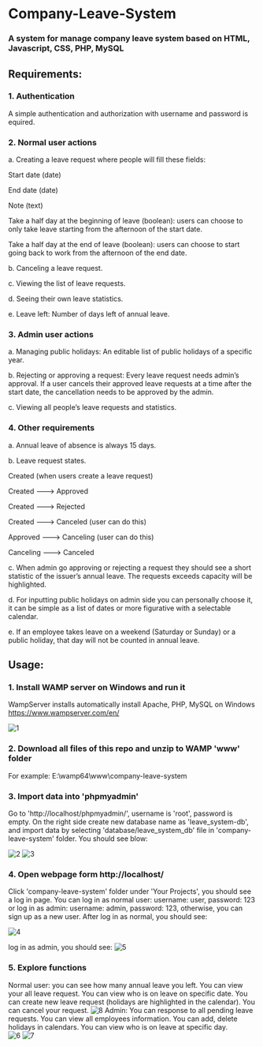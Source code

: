 # Company-Leave-System
### A system for manage company leave system based on HTML, Javascript, CSS, PHP, MySQL

## Requirements:
### 1. Authentication
A simple authentication and authorization with username and password is equired.

### 2. Normal user actions

a. Creating a leave request where people will fill these fields:

Start date (date)

End date (date)

Note (text)

Take a half day at the beginning of leave (boolean): users can choose to only take leave starting from the afternoon of the start date.

Take a half day at the end of leave (boolean): users can choose to start going back to work from the afternoon of the end date.

b. Canceling a leave request.

c. Viewing the list of leave requests.

d. Seeing their own leave statistics.

e. Leave left: Number of days left of annual leave.

### 3. Admin user actions
a. Managing public holidays: An editable list of public holidays of a specific year.

b. Rejecting or approving a request: Every leave request needs admin’s approval. If a user cancels their approved leave requests at a time after the start date, the cancellation needs to be approved by the admin.

c. Viewing all people’s leave requests and statistics.

### 4. Other requirements
a. Annual leave of absence is always 15 days.

b. Leave request states.

Created (when users create a leave request)

Created ---> Approved

Created ---> Rejected

Created ---> Canceled (user can do this)

Approved ---> Canceling (user can do this)

Canceling ---> Canceled

c. When admin go approving or rejecting a request they should see a short statistic of the issuer’s annual leave. The requests exceeds capacity will be highlighted.

d. For inputting public holidays on admin side you can personally choose it, it can be simple as a list of dates or more figurative with a selectable calendar.

e. If an employee takes leave on a weekend (Saturday or Sunday) or a public holiday, that day will not be counted in annual leave.

## Usage: 
### 1. Install WAMP server on Windows and run it
WampServer installs automatically install Apache, PHP, MySQL on Windows
https://www.wampserver.com/en/

![1](https://user-images.githubusercontent.com/37478093/93093578-6cac8780-f6d3-11ea-9cbb-0a94754ed10c.png)

### 2. Download all files of this repo and unzip to WAMP 'www' folder
For example: E:\wamp64\www\company-leave-system

### 3. Import data into 'phpmyadmin' 
Go to 'http://localhost/phpmyadmin/', username is 'root', password is empty. On the right side create new database name as 'leave_system-db', and import data by selecting 'database/leave_system_db' file in 'company-leave-system' folder. You should see blow:

![2](https://user-images.githubusercontent.com/37478093/93093580-6d451e00-f6d3-11ea-966e-24863a177de6.png)
![3](https://user-images.githubusercontent.com/37478093/93093581-6d451e00-f6d3-11ea-8ca0-e630ba1d4b1c.png)

### 4. Open webpage form http://localhost/
Click 'company-leave-system' folder under 'Your Projects', you should see a log in page. You can log in as normal user: username: user, password: 123 or log in as admin: username: admin, password: 123, otherwise, you can sign up as a new user. After log in as normal, you should see:

![4](https://user-images.githubusercontent.com/37478093/93093560-69b19700-f6d3-11ea-8f9f-747dbfd66e51.png)

log in as admin, you should see:
![5](https://user-images.githubusercontent.com/37478093/93093567-6ae2c400-f6d3-11ea-9d99-48c6738c16d7.png)


### 5. Explore functions
Normal user: you can see how many annual leave you left. You can view your all leave request. You can view who is on leave on specific date. You can create new leave request (holidays are highlighted in the calendar). You can cancel your request.
![8](https://user-images.githubusercontent.com/37478093/93093575-6cac8780-f6d3-11ea-9ea4-af66eda96716.png)
Admin: You can response to all pending leave requests. You can view all employees information. You can add, delete holidays in calendars. You can view who is on leave at specific day.  
![6](https://user-images.githubusercontent.com/37478093/93093571-6b7b5a80-f6d3-11ea-8795-b2ba503a7472.png)
![7](https://user-images.githubusercontent.com/37478093/93093573-6c13f100-f6d3-11ea-9e37-8d9a2ef5ce73.png)

